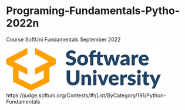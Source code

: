 # Programing-Fundamentals-Pytho-2022n
Course SoftUni Fundamentals September 2022


 <img src="soft.png" alt="SoftUny" height="119" width="422">
 https://judge.softuni.org/Contests/#!/List/ByCategory/191/Python-Fundamentals
 
